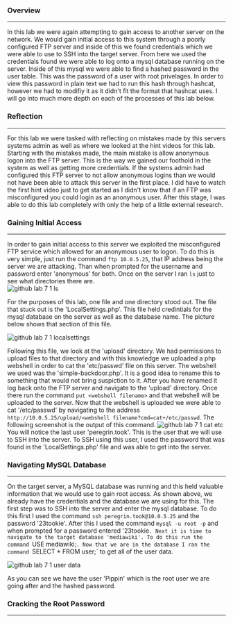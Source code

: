 ### Overview
------
In this lab we were again attempting to gain access to another server on the network. We would gain initial access to this system through a poorly configured FTP server 
and inside of this we found credentials which we were able to use to SSH into the target server. From here we used the credentials found we were able to log onto a mysql database
running on the server. Inside of this mysql we were able to find a hashed password in the user table. This was the password of a user with root privelages. In order to view this 
password in plain text we had to run this hash through hashcat, however we had to modifiy it as it didn't fit the format that hashcat uses. I will go into much more depth on each
of the processes of this lab below.

### Reflection
------
For this lab we were tasked with reflecting on mistakes made by this servers systems admin as well as where we looked at the hint videos for this lab.  Starting with the mistakes made, the main mistake is allow anonymous logon into the FTP server. This is the way we gained our foothold in the system as well as getting more credentials. If the systems admin had configured this FTP server to not allow anonymous logins than we would not have been able to attack this server in the first place. I did have to watch the first hint video just to get started as I didn't know that if an FTP was misconfigured you could login as an anonymous user. After this stage, I was able to do this lab completely with only the help of a little external research. 

### Gaining Initial Access
------
In order to gain initial access to this server we exploited the misconfigured FTP service which allowed for an anonymous user to logon. To do this is very simple, just run the command `ftp 10.0.5.25`, that IP address being the server we are attacking. Than when prompted for the username and password enter 'anonymous' for both. Once on the server I ran `ls` just to see what directories there are.  
![github lab 7 1 ls](https://user-images.githubusercontent.com/78443183/157286824-9e14d3fa-0173-4c67-85c8-a8ea3adc5a7b.PNG)

For the purposes of this lab, one file and one directory stood out. The file that stuck out is the 'LocalSettings.php'. This file held credintials for the mysql database on the server as well as the database name. The picture below shows that section of this file. 

![github lab 7 1 localsettings](https://user-images.githubusercontent.com/78443183/157288979-b6cf4153-d0be-4d46-96e5-69f74213d36f.PNG)

Following this file, we look at the 'upload' directory. We had permissions to upload files to that directory and with this knowledge we uploaded a php webshell in order to cat the 'etc/passwd' file on this server. The webshell we used was the 'simple-backdoor.php'. It is a good idea to rename this to something that would not bring suspiction to it. After you have renamed it log back onto the FTP server and navigate to the 'upload' directory. Once there run the command `put <webshell filename>` and that webshell will be uploaded to the server. Now that the webshell is uploaded we were able to cat '/etc/passwd' by navigating to the address   
`http://10.0.5.25/upload/<webshell filename?cmd=cat+/etc/passwd`. The following screenshot is the output of this command. 
![github lab 7 1 cat etc](https://user-images.githubusercontent.com/78443183/157292063-8275392e-a896-4d62-9122-42fa35ff1b46.PNG)
You will notice the last user 'peregrin.took'. This is the user that we will use to SSH into the server. To SSH using this user, I used the password that was found in the 'LocalSettings.php' file and was able to get into the server. 

### Navigating MySQL Database
-------
On the target server, a MySQL database was running and this held valuable information that we would use to gain root access. As shown above, we already have the credentials and the database we are using for this. The first step was to SSH into the server and enter the mysql database. To do this first I used the command `ssh peregrin.took@10.0.5.25` and  the password '23tookie'. After this I used the command `mysql -u root -p` and when prompted for a password entered '23tookie`. Next it is time to navigate to the target database 'mediawiki'. To do this run the command `USE mediawiki;`. Now that we are in the database I ran the command `SELECT *  FROM user;` to get all of the user data. 

![github lab 7 1 user data](https://user-images.githubusercontent.com/78443183/157299828-63eb424f-f557-49f1-9426-1441db80bd25.PNG)

As you can see we have the user 'Pippin' which is the root user we are going after and the hashed password. 

### Cracking the Root Password
-------
